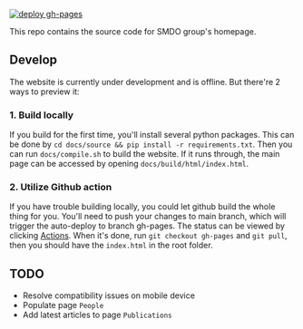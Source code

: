 [![deploy gh-pages](https://github.com/smdogroup/smdo-homepage/actions/workflows/deploy.yml/badge.svg)](https://github.com/smdogroup/smdo-homepage/actions/workflows/deploy.yml)

This repo contains the source code for SMDO group's homepage.

## Develop
The website is currently under development and is offline.
But there're 2 ways to preview it:

### 1. Build locally
If you build for the first time, you'll install several python packages.
This can be done by ```cd docs/source && pip install -r requirements.txt```.
Then you can run ```docs/compile.sh``` to build the website.
If it runs through, the main page can be accessed by opening 
```docs/build/html/index.html```.

### 2. Utilize Github action
If you have trouble building locally, you could let github build the whole thing 
for you.
You'll need to push your changes to main branch, which will
trigger the auto-deploy to branch gh-pages.
The status can be viewed by clicking [Actions](https://github.com/smdogroup/smdo-homepage/actions).
When it's done, run ```git checkout gh-pages``` and ```git pull```, then you should have
the ```index.html``` in the root folder.

## TODO
- Resolve compatibility issues on mobile device
- Populate page `People`
- Add latest articles to page `Publications`
